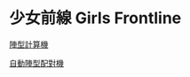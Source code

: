 # 少女前線 Girls Frontline


[陣型計算機](https://northernseal.github.io/gf/main2.html)

[自動陣型配對機](https://chibimonxd.github.io/gf/auto.html)

